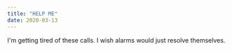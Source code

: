 ```yaml
---
title: "HELP ME"
date: 2020-03-13
---
```


I'm getting tired of these calls.  I wish alarms would just resolve themselves.
